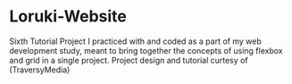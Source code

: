 # Loruki-Website
Sixth Tutorial Project I practiced with and coded as a part of my web development study, meant to bring together the concepts of using flexbox and grid in a single project. Project design and tutorial curtesy of (TraversyMedia)
